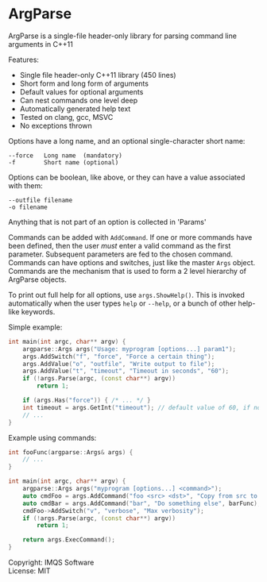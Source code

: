 # ArgParse
ArgParse is a single-file header-only library for parsing command line arguments in C++11

Features:
* Single file header-only C++11 library (450 lines)
* Short form and long form of arguments
* Default values for optional arguments
* Can nest commands one level deep
* Automatically generated help text
* Tested on clang, gcc, MSVC
* No exceptions thrown

Options have a long name, and an optional single-character short name:

	--force   Long name  (mandatory)
	-f        Short name (optional)

Options can be boolean, like above, or they can have a value associated with them:

	--outfile filename
	-o filename

Anything that is not part of an option is collected in 'Params'

Commands can be added with `AddCommand`. If one or more commands have been defined, then the user _must_ enter a valid command as the first parameter. Subsequent parameters are fed to the chosen command. Commands can have options and switches, just like the master `Args` object. Commands are the mechanism that is used to form a 2 level hierarchy of ArgParse objects.

To print out full help for all options, use `args.ShowHelp()`. This is invoked automatically when the user types `help` or `--help`, or a bunch of other help-like keywords.

Simple example:
```cpp
int main(int argc, char** argv) {
    argparse::Args args("Usage: myprogram [options...] param1");
    args.AddSwitch("f", "force", "Force a certain thing");
    args.AddValue("o", "outfile", "Write output to file");
    args.AddValue("t", "timeout", "Timeout in seconds", "60");
    if (!args.Parse(argc, (const char**) argv))
        return 1;

    if (args.Has("force")) { /* ... */ }
    int timeout = args.GetInt("timeout"); // default value of 60, if not specified
    // ...
}
```

Example using commands:
```cpp
int fooFunc(argparse::Args& args) {
    // ...
}

int main(int argc, char** argv) {
	argparse::Args args("myprogram [options...] <command>");
	auto cmdFoo = args.AddCommand("foo <src> <dst>", "Copy from src to dst", fooFunc);
	auto cmdBar = args.AddCommand("bar", "Do something else", barFunc);
	cmdFoo->AddSwitch("v", "verbose", "Max verbosity");
	if (!args.Parse(argc, (const char**) argv))
		return 1;

	return args.ExecCommand();
}
```

Copyright: IMQS Software  
License: MIT




